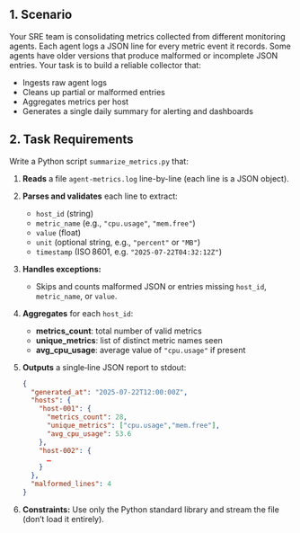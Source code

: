 ## 1. Scenario

Your SRE team is consolidating metrics collected from different monitoring agents. Each agent logs a JSON line for every metric event it records. Some agents have older versions that produce malformed or incomplete JSON entries. Your task is to build a reliable collector that:

- Ingests raw agent logs  
- Cleans up partial or malformed entries  
- Aggregates metrics per host  
- Generates a single daily summary for alerting and dashboards  

## 2. Task Requirements

Write a Python script `summarize_metrics.py` that:

1. **Reads** a file `agent-metrics.log` line-by-line (each line is a JSON object).

2. **Parses and validates** each line to extract:
   - `host_id` (string)  
   - `metric_name` (e.g., `"cpu.usage"`, `"mem.free"`)  
   - `value` (float)  
   - `unit` (optional string, e.g., `"percent"` or `"MB"`)  
   - `timestamp` (ISO 8601, e.g. `"2025-07-22T04:32:12Z"`)

3. **Handles exceptions:**  
   - Skips and counts malformed JSON or entries missing `host_id`, `metric_name`, or `value`.

4. **Aggregates** for each `host_id`:  
   - **metrics_count**: total number of valid metrics  
   - **unique_metrics**: list of distinct metric names seen  
   - **avg_cpu_usage**: average value of `"cpu.usage"` if present

5. **Outputs** a single‑line JSON report to stdout:
   ```json
   {
     "generated_at": "2025-07-22T12:00:00Z",
     "hosts": {
       "host-001": {
         "metrics_count": 28,
         "unique_metrics": ["cpu.usage","mem.free"],
         "avg_cpu_usage": 53.6
       },
       "host-002": {
         …
       }
     },
     "malformed_lines": 4
   }
   ```

6. **Constraints:** Use only the Python standard library and stream the file (don’t load it entirely).
